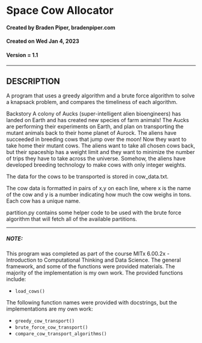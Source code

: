 # Space Cow Allocator
#### Created by Braden Piper, bradenpiper.com
#### Created on Wed Jan 4, 2023
#### Version = 1.1
---
## DESCRIPTION
A program that uses a greedy algorithm and a brute force algorithm to solve a
knapsack problem, and compares the timeliness of each algorithm.

Backstory
A colony of Aucks (super-intelligent alien bioengineers) has landed on Earth 
and has created new species of farm animals! The Aucks are performing their
experiments on Earth, and plan on transporting the mutant animals back to their
home planet of Aurock.
The aliens have succeeded in breeding cows that jump over the moon! Now they
want to take home their mutant cows. The aliens want to take all chosen cows
back, but their spaceship has a weight limit and they want to minimize the
number of trips they have to take across the universe. Somehow, the aliens
have developed breeding technology to make cows with only integer weights.

The data for the cows to be transported is stored in cow_data.txt.

The cow data is formatted in pairs of x,y on each line, where x is the name
of the cow and y is a number indicating how much the cow weighs in tons. Each
cow has a unique name.

partition.py contains some helper code to be used with the brute force algorithm
that will fetch all of the available partitions.

---
##### NOTE:
This program was completed as part of the course MITx 6.00.2x - Introduction
to Computational Thinking and Data Science. The general framework, and some
of the functions were provided materials. The majority of the implementation is
my own work.
The provided functions include:
- `load_cows()`

The following function names were provided with docstrings, but the implementations
are my own work:
- `greedy_cow_transport()`
- `brute_force_cow_transport()`
- `compare_cow_transport_algorithms()`